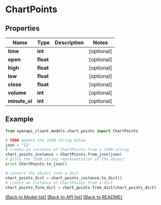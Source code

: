 # ChartPoints


## Properties

Name | Type | Description | Notes
------------ | ------------- | ------------- | -------------
**time** | **int** |  | [optional] 
**open** | **float** |  | [optional] 
**high** | **float** |  | [optional] 
**low** | **float** |  | [optional] 
**close** | **float** |  | [optional] 
**volume** | **int** |  | [optional] 
**minute_oi** | **int** |  | [optional] 

## Example

```python
from openapi_client.models.chart_points import ChartPoints

# TODO update the JSON string below
json = "{}"
# create an instance of ChartPoints from a JSON string
chart_points_instance = ChartPoints.from_json(json)
# print the JSON string representation of the object
print ChartPoints.to_json()

# convert the object into a dict
chart_points_dict = chart_points_instance.to_dict()
# create an instance of ChartPoints from a dict
chart_points_form_dict = chart_points.from_dict(chart_points_dict)
```
[[Back to Model list]](../README.md#documentation-for-models) [[Back to API list]](../README.md#documentation-for-api-endpoints) [[Back to README]](../README.md)


